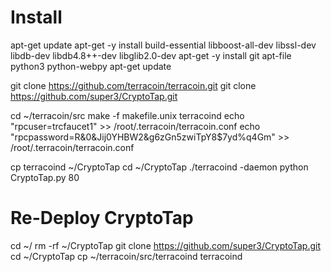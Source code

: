 Install
=========
apt-get update
apt-get -y install build-essential libboost-all-dev libssl-dev libdb-dev libdb4.8++-dev libglib2.0-dev
apt-get -y install git apt-file python3 python-webpy 
apt-get update

git clone https://github.com/terracoin/terracoin.git
git clone https://github.com/super3/CryptoTap.git

cd ~/terracoin/src
make -f makefile.unix terracoind
echo "rpcuser=trcfaucet1" >> /root/.terracoin/terracoin.conf
echo "rpcpassword=R&0&Jij0YHBW2&g6zGn5zwiTpY8$7yd%q4Gm" >> /root/.terracoin/terracoin.conf

cp terracoind ~/CryptoTap
cd ~/CryptoTap
./terracoind -daemon
python CryptoTap.py 80

Re-Deploy CryptoTap
=========
cd ~/
rm -rf ~/CryptoTap
git clone https://github.com/super3/CryptoTap.git
cd ~/CryptoTap
cp ~/terracoin/src/terracoind terracoind